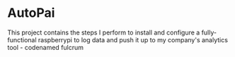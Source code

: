 # AutoPai
This project contains the steps I perform to install and configure a fully-functional raspberrypi to log data and push it up to my company's analytics tool - codenamed fulcrum
